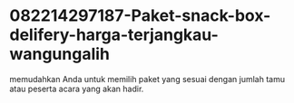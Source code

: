 # 082214297187-Paket-snack-box-delifery-harga-terjangkau-wangungalih
memudahkan Anda untuk memilih paket yang sesuai dengan jumlah tamu atau peserta acara yang akan hadir.
